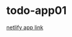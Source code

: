# todo-app01
[netlify app link](https://630d753b386b0560ee941d28--spiffy-syrniki-05c94d.netlify.app/)
